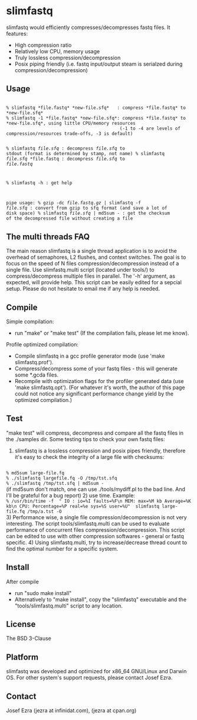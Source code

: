 slimfastq
=========

slimfastq would efficiently compresses/decompresses fastq files. It features:

* High compression ratio
* Relatively low CPU, memory usage
* Truly lossless compression/decompression
* Posix piping friendly (i.e. fastq input/output steam is serialzed during compression/decompression)

Usage
-----
<code>
% slimfastq *file.fastq* *new-file.sfq*   : compress *file.fastq* to *new-file.sfq*
% slimfastq -1 *file.fastq* *new-file.sfq*: compress *file.fastq* to *new-file.sfq*, using little CPU/memory resources
                                           (-1 to -4 are levels of compression/resources trade-offs, -3 is default)

% slimfastq *file.sfq*                    : decompress *file.sfq* to stdout (format is determined by stamp, not name)
% slimfastq *file.sfq* *file.fastq        : decompress *file.sfq* to *file.fastq*

% slimfastq -h                            : get help

pipe usage:
% gzip -dc *file.fastq.gz* | slimfastq -f *file.sfq* : convert from gzip to sfq format (and save a lot of disk space)
% slimfastq *file.sfq* | md5sum -                    : get the checksum of the decompressed file without creating a file
</code>

The multi threads FAQ
---------------------
The main reason slimfastq is a single thread application is to avoid the overhead of semaphores, L2 flushes, and context
switches. The goal is to focus on the speed of N files compression/decompression instead of a single file.
Use slimfastq.multi script (located under tools/) to compress/decompress multiple files in parallel. The '-h' argument, as
expected, will provide help. This script can be easily edited for a sepcial setup. Please do not hesitate to email me if
any help is needed.

Compile
-------
Simple compilation:
* run "make" or "make test"
(If the compilation fails, please let me know).

Profile optimized compilation:
* Compile slimfastq in a gcc profile generator mode (use 'make slimfastq.prof').
* Compress/decompress some of your fastq files - this will generate some *.gcda files.
* Recompile with optimization flags for the profiler generated data (use 'make slimfastq.opt').
(For whatever it's worth, the author of this page could not notice any significant performance change yield by the optimized compilation.)

Test
-------
"make test" will compress, decompress and compare all the fastq files in the ./samples dir.
Some testing tips to check your own fastq files:
1) slimfastq is a lossless compression and posix pipes friendly, therefore it's easy to check the integrity of a large file with checksums:
<code>
% md5sum large-file.fq
% ./slimfastq largefile.fq -O /tmp/tst.sfq
% ./slimfastq /tmp/tst.sfq | md5sum -
</code>
(if md5sum don't match, one can use ./tools/mydiff.pl to the bad line. And I'll be grateful for a bug report)
2) use time. Example:
<code>
% /usr/bin/time -f  " IO : io=%I faults=%F\n MEM: max=%M kb Average=%K kb\n CPU: Percentage=%P real=%e sys=%S user=%U"  slimfastq large-file.fq /tmp/a.tst -O
</code>
3) Performance wise, a single file compression/decompression is not very interesting. The script tools/slimfastq.multi can be used to evaluate performance of
concurrent files compression/decompression. This script can be edited to use with other compression softwares - general or fastq specific.
4) Using slimfastq.multi, try to increase/decrease thread count to find the optimal number for a specific system.

Install
-------
After compile
* run "sudo make install"
* Alternatively to "make install", copy the "slimfastq" executable and the "tools/slimfastq.multi" script to any location.

License
-------
The BSD 3-Clause

Platform
--------
slimfastq was developed and optimized for x86_64 GNU/Linux and Darwin OS. For other system's support requests, please contact Josef Ezra.

Contact
-------
Josef Ezra  (jezra at infinidat.com), (jezra at cpan.org)


